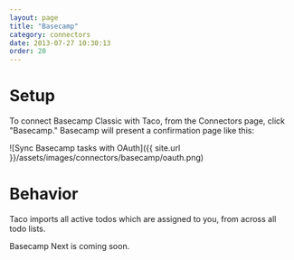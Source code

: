 ```yaml
---
layout: page
title: "Basecamp"
category: connectors
date: 2013-07-27 10:30:13
order: 20
---
```


# Setup

To connect Basecamp Classic with Taco, from the Connectors page, click
"Basecamp." Basecamp will present a confirmation page like this:

![Sync Basecamp tasks with OAuth]({{ site.url }}/assets/images/connectors/basecamp/oauth.png)


# Behavior

Taco imports all active todos which are assigned to you, from across all
todo lists.

Basecamp Next is coming soon.
